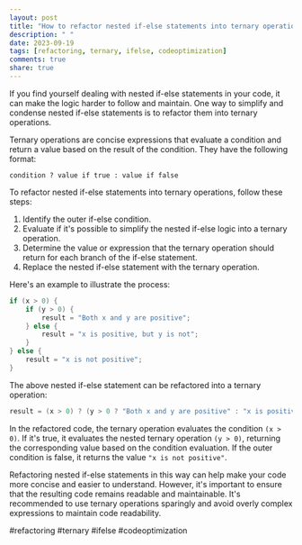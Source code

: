 ```yaml
---
layout: post
title: "How to refactor nested if-else statements into ternary operations"
description: " "
date: 2023-09-19
tags: [refactoring, ternary, ifelse, codeoptimization]
comments: true
share: true
---
```


If you find yourself dealing with nested if-else statements in your code, it can make the logic harder to follow and maintain. One way to simplify and condense nested if-else statements is to refactor them into ternary operations. 

Ternary operations are concise expressions that evaluate a condition and return a value based on the result of the condition. They have the following format:

```
condition ? value if true : value if false
```

To refactor nested if-else statements into ternary operations, follow these steps:

1. Identify the outer if-else condition.
2. Evaluate if it's possible to simplify the nested if-else logic into a ternary operation.
3. Determine the value or expression that the ternary operation should return for each branch of the if-else statement.
4. Replace the nested if-else statement with the ternary operation.

Here's an example to illustrate the process:

```java
if (x > 0) {
    if (y > 0) {
        result = "Both x and y are positive";
    } else {
        result = "x is positive, but y is not";
    }
} else {
    result = "x is not positive";
}
```

The above nested if-else statement can be refactored into a ternary operation:

```java
result = (x > 0) ? (y > 0 ? "Both x and y are positive" : "x is positive, but y is not") : "x is not positive";
```

In the refactored code, the ternary operation evaluates the condition `(x > 0)`. If it's true, it evaluates the nested ternary operation `(y > 0)`, returning the corresponding value based on the condition evaluation. If the outer condition is false, it returns the value `"x is not positive"`.

Refactoring nested if-else statements in this way can help make your code more concise and easier to understand. However, it's important to ensure that the resulting code remains readable and maintainable. It's recommended to use ternary operations sparingly and avoid overly complex expressions to maintain code readability.

#refactoring #ternary #ifelse #codeoptimization